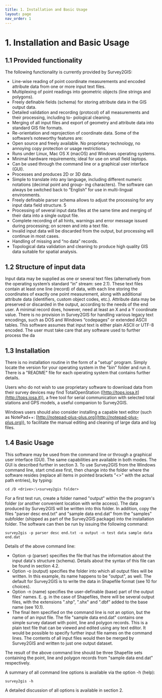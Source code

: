 ```yaml
---
title: 1. Installation and Basic Usage
layout: page
nav_order: 1
---
```


# 1. Installation and Basic Usage

## 1.1 Provided functionality

The following functionality is currently provided by Survey2GIS:
- Line-wise reading of point coordinate measurements and encoded attribute data from one or more
input text files.
- Multiplexing of point readings into geometric objects (line strings and polygons).
- Freely definable fields (schema) for storing attribute data in the GIS output data.
- Detailed validation and recording (protocol) of all measurements and their processing, including to-
pological cleaning.
- Merging of all input files and export of geometry and attribute data into standard GIS file formats.
- Re-orientation and reprojection of coordinate data.
Some of the software’s noteworthy features are:
- Open source and freely available. No proprietary technology, no annoying copy protection or usage
restrictions.
- Runs under Linux, Mac OS X (macOS) and Windows operating systems.
- Minimal hardware requirements; ideal for use on small field laptops.
- Can be used through the command line or a graphical user interface (GUI).
- Processes and produces 2D or 3D data.
- Simple to translate into any language, including different numeric notations (decimal point and group-
ing characters). The software can always be switched back to “English” for use in multi-lingual
environments.
- Freely definable parser schema allows to adjust the processing for any input data field structure.
5
- Processing of several input data files at the same time and merging of their data into a single output
file.
- Complete recording of all hints, warnings and error message issued during processing; on screen and
into a text file.
- Invalid input data will be discarded from the output, but processing will continue in most cases.
- Handling of missing and “no data” records.
- Topological data validation and cleaning to produce high quality GIS data suitable for spatial analysis.

## 1.2 Structure of input data

Input data may be supplied as one or several text files (alternatively from the operating system’s standard
“in” stream: see 2.1). These text files contain at least one line (record) of data, with each line storing
the coordinates of exactly one point measurement, along with additional attribute data (identifiers, custom
object codes, etc.). Attribute data may be preserved or discarded in the output, according to the needs of
the end user. A minimal record does, however, need at least an X and a Y coordinate value.
There is no provision in Survey2GIS for handling various legacy text encodings, such as DOS and Windows
“codepages” or extended ASCII tables. This software assumes that input text is either plain ASCII or
UTF-8 encoded. The user must take care that any software used to further process the da

## 1.3 Installation

There is no installation routine in the form of a "setup" program. Simply locate the version for your operating system in the "bin" folder and run it. There is a "README" file for each operating system that contains further details.

Users who do not wish to use proprietary software to download data from their survey devices may find TotalOpenStation ([http://tops.iosa.it](http://tops.iosa.it)), a free tool for serial communication with selected total stations and GPS models, a useful companion to Survey2GIS.

Windows users should also consider installing a capable text editor (such as NotePad++: [http://notepad-plus-plus.org](http://notepad-plus-plus.org)), to facilitate the manual editing and cleaning of large data and log files.

## 1.4 Basic Usage

This software may be used from the command line or through a graphical user interface (GUI). The same capabilities are available in both modes. The GUI is described further in section 3. To use Survey2GIS from the Windows command line, start cmd.exe first, then change into the folder where the software resides (replace all items in pointed brackets "<>" with the actual path entries), by typing:

```
cd /D <drive>:\<survey2gis folder>
```

For a first test run, create a folder named "output" within the the program's folder (or another convenient location with write access). The data produced by Survey2GIS will be written into this folder. In addition, copy the files "parser desc end.txt" and "sample data end.dat" from the "samples" subfolder (shipped as part of the Survey2GIS package) into the installation folder. The software can then be run by issuing the following command:

```
survey2gis -p parser desc end.txt -o output -n test data sample data end.dat
```

Details of the above command line:

- Option -p (parser) specifies the file that has the information about the input data's structure (schema). Details about the syntax of this file can be found in section 4.2.
- Option -o (output) specifies the folder into which all output files will be written. In this example, its name happens to be "output", as well. The default for Survey2GIS is to write the data in Shapefile format (see 10 for choices).
- Option -n (name) specifies the user-definable (base) part of the output files' names. E. g. in the case of Shapefiles, there will be several output files, with the extensions ".shp", ".shx" and ".dbf" added to the base name (see 10.1).
- The final item specified on the command line is not an option, but the name of an input file. The file "sample data end.dat" contains one simple survey dataset with point, line and polygon records. This is a plain text file that can be viewed and edited using any text editor. It would be possible to specify further input file names on the command lines. The contents of all input files would then be merged by Survey2GIS and written to just one output dataset.

The result of the above command line should be three Shapefile sets containing the point, line and polygon records from "sample data end.dat" respectively.

A summary of all command line options is available via the option -h (help):

```
survey2gis -h
```

A detailed discussion of all options is available in section 2.